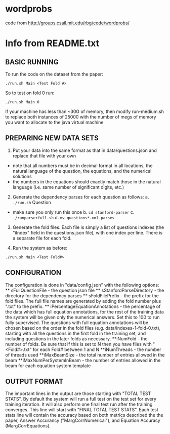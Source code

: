 # wordprobs

code from http://groups.csail.mit.edu/rbg/code/wordprobs/


# Info from README.txt

## BASIC RUNNING
To run the code on the dataset from the paper:
```
./run.sh Main <Test Fold #>
```
So to test on fold 0 run:
```
./run.sh Main 0
```

If your machine has less than ~30G of memory, then modify run-medium.sh to replace both instances of 25000 with the number of megs of memory you want to allocate to the java virtual machine

## PREPARING NEW DATA SETS
1.  Put your data into the same format as that in data/questions.json and replace that file with your own
  - note that all numbers must be in decimal format in all locations, the natural language of the question, the equations, and the numerical solutions
  - the numbers in the equations should exactly match those in the natural language (i.e. same number of significant digits, etc.)

2.  Generate the dependency parses for each question as follows:
 a. `./run.sh` Question  
   - make sure you only run this once
 b. `cd stanford-parser`
 c. `./runparserfull.sh`
 d. `mv questions*.xml parses`

3. Generate the fold files.  Each file is simply a list of questions indexes (the "iIndex" field in the questions.json file), with one index per line.  There is a separate file for each fold.


3.  Run the system as before:
```
./run.sh Main <Test Fold#>
```

## CONFIGURATION

The configuration is done in "data/config.json" with the following options:
** sFullQuestionFile - the question json file
** sStanfordParseDirectory - the directory for the dependency parses
** sFoldFilePrefix - the prefix for the fold files.  The full file names are generated by adding the fold number plus ".txt" to the prefix.
** iPercentageEquationAnnotations - the percentage of the data which has full equation annotations, for the rest of the training data the system will be given only the numerical answers.  Set this to 100 to run fully supervised.  The questions with full equation annotations will be chosen based on the order in the fold files (e.g. data/indexes-1-fold-0.txt), starting with all the questions in the first fold in the training set, and including questions in the later folds as necessary.
**iNumFold - the number of folds.  Be sure that if this is set to N then you have files with "<sFoldFilePrefix><Fold#>.txt" for each Fold# between 1 and N
**iNumThreads - the number of threads used
**iMaxBeamSize - the total number of entries allowed in the beam
**iMaxNumPerSystemInBeam - the number of entries allowed in the beam for each equation system template


## OUTPUT FORMAT

The important lines in the output are those starting with "TOTAL TEST STATS".
By default the system will run a full test on the test set for every training iteration.  It will also perform one final test run after the training converges.  This line will start with "FINAL TOTAL TEST STATS".  Each test stats line will contain the accuracy based on both metrics described the the paper, Answer Accurancy ("MargCorrNumerical"), and Equation Accuracy (MargCorrEquations).


